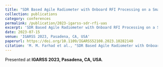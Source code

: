 ```yaml
---
title: "SDR Based Agile Radiometer with Onboard RFI Processing on a Small UAS"
collection: publications
category: conferences
permalink: /publication/2023-igarss-sdr-rfi-uas
excerpt: 'SDR Based Agile Radiometer with Onboard RFI Processing on a Small UAS presented at IGARSS 2023, Pasadena, CA, USA.'
date: 2023-07-15
venue: 'IGARSS 2023, Pasadena, CA, USA'
paperurl: https://doi.org/10.1109/IGARSS52108.2023.10282140
citation: 'M. M. Farhad et al., "SDR Based Agile Radiometer with Onboard RFI Processing on a Small UAS," in <i>IGARSS 2023</i>, Pasadena, CA, USA.'
---
```


Presented at **IGARSS 2023, Pasadena, CA, USA**.

